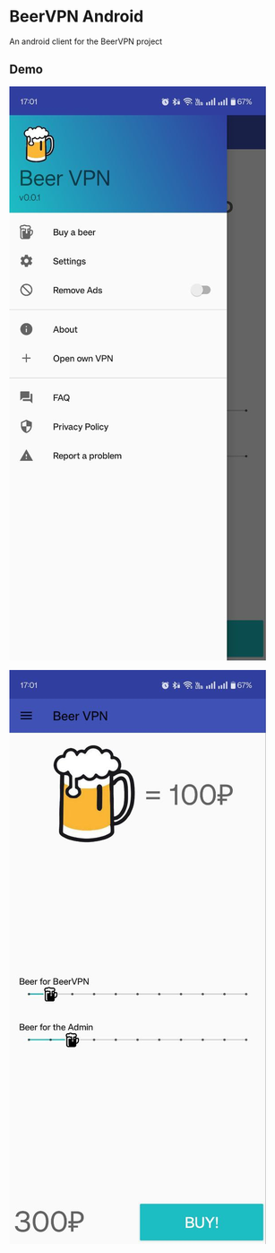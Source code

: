 # BeerVPN Android

An android client for the BeerVPN project

## Demo

![navbar](images/img1.jpg)

![donate](images/img2.jpg)
